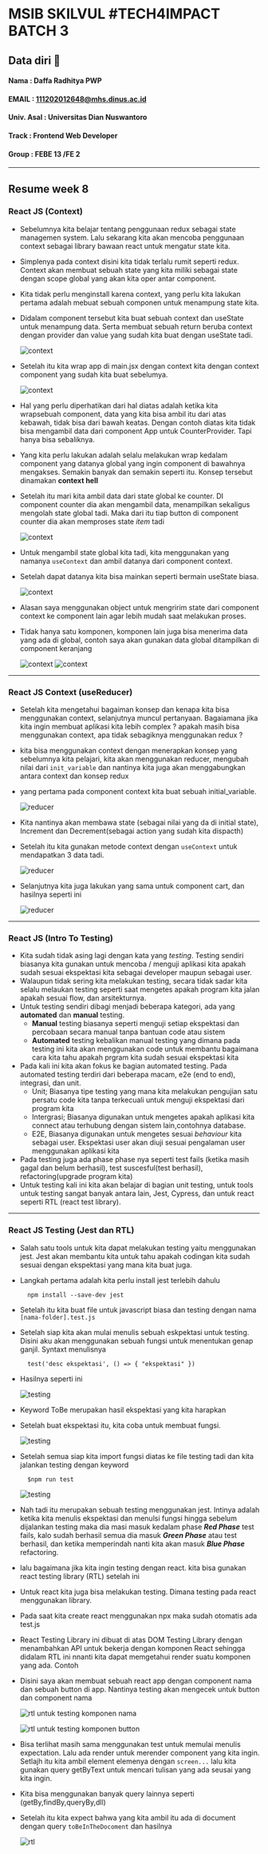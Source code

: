 
# MSIB SKILVUL #TECH4IMPACT BATCH 3

## Data diri  :rocket:
#### Nama : Daffa Radhitya PWP
#### EMAIL : 111202012648@mhs.dinus.ac.id
#### Univ. Asal : Universitas Dian Nuswantoro
#### Track : Frontend Web Developer
#### Group : FEBE 13 /FE 2
---

## Resume week 8
### React  JS (Context)
- Sebelumnya kita belajar tentang penggunaan redux sebagai state managemen system. Lalu sekarang kita akan mencoba penggunaan context sebagai library bawaan react untuk mengatur state kita.
- Simplenya pada context disini kita tidak terlalu rumit seperti redux. Context akan membuat sebuah state yang kita miliki sebagai state dengan scope global yang akan kita oper antar component.
- Kita tidak perlu menginstall karena context, yang perlu kita lakukan pertama adalah mebuat sebuah componen untuk menampung state kita.
- Didalam component tersebut kita buat sebuah context dan useState untuk menampung data. Serta membuat sebuah return beruba context dengan provider dan value yang sudah kita buat dengan useState tadi.
    
    ![context](context.png) 

- Setelah itu kita wrap app di main.jsx dengan context kita dengan context component yang sudah kita buat sebelumya.

    ![context](context1.png) 
- Hal yang perlu diperhatikan dari hal diatas adalah ketika kita wrapsebuah component, data yang kita bisa ambil itu dari atas kebawah, tidak bisa dari bawah keatas. Dengan contoh diatas kita tidak bisa mengambil data dari component App untuk CounterProvider. Tapi hanya bisa sebaliknya.
- Yang kita perlu lakukan adalah selalu melakukan wrap kedalam component yang datanya global yang ingin component di bawahnya mengakses. Semakin banyak dan semakin seperti itu. Konsep tersebut dinamakan **context hell**
- Setelah itu mari kita ambil data dari state global ke counter. DI component counter dia akan mengambil data, menampilkan sekaligus mengolah state global tadi. Maka dari itu tiap button di component counter dia akan memproses state *item* tadi

    ![context](context2.png) 
- Untuk mengambil state global kita tadi, kita menggunakan yang namanya `useContext` dan ambil datanya dari component context.
- Setelah dapat datanya kita bisa mainkan seperti bermain useState biasa. 

    ![context](context2.png)
- Alasan saya menggunakan object untuk mengririm state dari component context ke component lain agar lebih mudah saat melakukan proses.
- Tidak hanya satu komponen, komponen lain juga bisa menerima data yang ada di global, contoh saya akan gunakan data global ditampilkan di component keranjang

    ![context](contex3.png)
    ![context](keranjang.gif)
---
### React  JS Context (useReducer)
- Setelah kita mengetahui bagaiman konsep dan kenapa kita bisa menggunakan context, selanjutnya muncul pertanyaan. Bagaiamana jika kita ingin membuat aplikasi kita lebih complex ? apakah masih bisa menggunakan context, apa tidak sebagiknya menggunakan redux ?
- kita bisa menggunakan context dengan menerapkan konsep yang sebelumnya kita pelajari, kita akan menggunakan reducer, mengubah nilai dari `init_variable` dan nantinya kita juga akan menggabungkan antara context dan konsep redux
- yang pertama pada component context kita buat sebuah initial_variable. 

    ![reducer](reducers.png)
- Kita nantinya akan membawa state (sebagai nilai yang da di initial state), Increment dan Decrement(sebagai action yang sudah kita dispacth)
- Setelah itu kita gunakan metode context dengan `useContext` untuk mendapatkan 3 data tadi.

    ![reducer](reducers2.png)
- Selanjutnya kita juga lakukan yang sama untuk component cart, dan hasilnya seperti ini

    ![reducer](usred.gif)   
---
### React  JS (Intro To Testing)
- Kita sudah tidak asing lagi dengan kata yang *testing*. Testing sendiri biasanya kita gunakan untuk mencoba / menguji aplikasi kita apakah sudah sesuai ekspektasi kita sebagai developer maupun sebagai user.
- Walaupun tidak sering kita melakukan testing, secara tidak sadar kita selalu melaukan testing seperti saat mengetes apakah program kita jalan apakah sesuai flow, dan arsitekturnya.
- Untuk testing sendiri dibagi menjadi beberapa kategori, ada yang **automated** dan **manual** testing.
    - **Manual** testing biasanya seperti menguji setiap ekspektasi dan percobaan secara manual tanpa bantuan code atau sistem
    - **Automated** testing kebalikan manual testing yang dimana pada testing ini kita akan menggunakan code untuk membantu bagaimana cara kita tahu apakah prgram kita sudah sesuai ekspektasi kita
- Pada kali ini kita akan fokus ke bagian automated testing. Pada automated testing terdiri dari beberapa macam, e2e (end to end), integrasi, dan unit.
    - Unit; Biasanya tipe testing yang mana kita melakukan pengujian satu persatu code kita tanpa terkecuali untuk menguji ekspektasi dari program kita
    - Intergrasi; Biasanya digunakan untuk mengetes apakah aplikasi kita connect atau terhubung dengan sistem lain,contohnya database.
    - E2E, Biasanya digunakan untuk mengetes sesuai *behaviour* kita sebagai user. Ekspektasi user akan diuji sesuai pengalaman user menggunakan aplikasi kita
- Pada testing juga ada phase phase nya seperti test fails (ketika masih gagal dan belum berhasil), test suscesful(test berhasil), refactoring(upgrade program kita)
- Untuk testing kali ini kita akan belajar di bagian unit testing, untuk tools untuk testing sangat banyak antara lain, Jest, Cypress, dan untuk react seperti RTL (react test library).
---
### React  JS Testing (Jest dan RTL)
- Salah satu tools untuk kita dapat melakukan testing yaitu menggunakan jest. Jest akan membantu kita untuk tahu apakah codingan kita sudah sesuai dengan ekspektasi yang mana kita buat juga.
- Langkah pertama adalah kita perlu install jest terlebih dahulu
        
        npm install --save-dev jest
- Setelah itu kita buat file untuk javascript biasa dan testing dengan nama `[nama-folder].test.js`
- Setelah siap kita akan mulai menulis sebuah eskpektasi untuk testing. Disini aku akan menggunakan sebuah fungsi untuk menentukan genap ganjil. Syntaxt menulisnya

        test('desc ekspektasi', () => { "ekspektasi" })
- Hasilnya seperti ini

    ![testing](testing.png)
- Keyword ToBe merupakan hasil ekspektasi yang kita harapkan 
- Setelah buat ekspektasi itu, kita coba untuk membuat fungsi.
    
    ![testing](testing1.png)
- Setelah semua siap kita import fungsi diatas ke file testing tadi dan kita jalankan testing dengan keyword

        $npm run test
    ![testing](testing2.png)
- Nah tadi itu merupakan sebuah testing menggunakan jest. Intinya adalah ketika kita menulis ekspektasi dan menulsi fungsi hingga sebelum dijalankan testing maka dia masi masuk kedalam phase ***Red Phase*** test fails, kalo sudah berhasil semua dia masuk ***Green Phase*** atau test berhasil, dan ketika memperindah nanti kita akan masuk ***Blue Phase*** refactoring.
- lalu bagaimana jika kita ingin testing dengan react. kita bisa gunakan react testing library (RTL) setelah ini
- Untuk react kita juga bisa melakukan testing. Dimana testing pada react menggunakan library.
- Pada saat kita create react menggunakan npx maka sudah otomatis ada test.js
- React Testing Library ini dibuat di atas DOM Testing Library dengan menambahkan API untuk bekerja dengan komponen React sehingga didalam RTL ini nnanti kita dapat memgetahui render suatu komponen yang ada. Contoh 
- Disini saya akan membuat sebuah react app dengan component nama dan sebuah button di app. Nantinya testing akan mengecek untuk button dan component nama

    ![rtl](rtl.png)
    untuk testing komponen nama
    
    
    ![rtl](rtl2.png)
    untuk testing komponen button
- Bisa terlihat masih sama menggunakan test untuk memulai menulis expectation. Lalu ada render untuk merender component yang kita ingin. Setlajh itu kita ambil element elemenya dengan `screen...` lalu kita gunakan query getByText untuk mencari tulisan yang ada seusai yang kita ingin. 
- Kita bisa menggunakan banyak query lainnya seperti (getBy,findBy,queryBy,dll)
- Setelah itu kita expect bahwa yang kita ambil itu ada di document dengan query `toBeInTheDocoment` dan hasilnya

    ![rtl](rtl3.png)